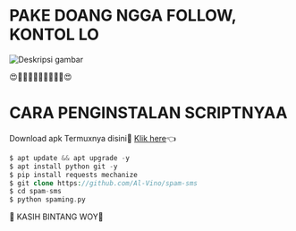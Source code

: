 # PAKE DOANG NGGA FOLLOW, KONTOL LO

![Deskripsi gambar](https://i.ibb.co/MSVwRKH/Screenshot-2022-03-25-09-50-14-018-com-termux.png)

😍🌟🌟🌟🌟🌟🌟🌟🌟🌟😍

# CARA PENGINSTALAN SCRIPTNYAA
 
 Download apk Termuxnya disini🌟
[Klik here](https://f-droid.org/repo/com.termux_117.apk)👈
```php
$ apt update && apt upgrade -y
$ apt install python git -y
$ pip install requests mechanize
$ git clone https://github.com/Al-Vino/spam-sms
$ cd spam-sms
$ python spaming.py
```
🌟 KASIH BINTANG WOY🌟
